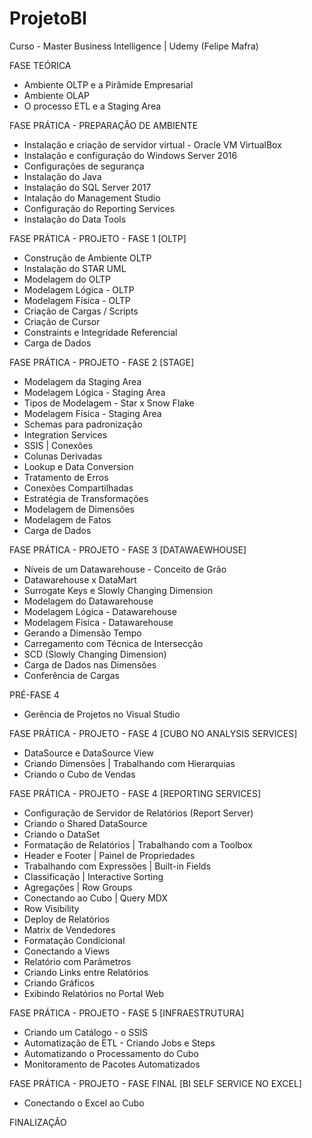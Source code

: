 ﻿# ProjetoBI
Curso - Master Business Intelligence | Udemy (Felipe Mafra)

FASE TEÓRICA

* Ambiente OLTP e a Pirâmide Empresarial
* Ambiente OLAP
* O processo ETL e a Staging Area

FASE PRÁTICA - PREPARAÇÃO DE AMBIENTE

* Instalação e criação de servidor virtual - Oracle VM VirtualBox
* Instalação e configuração do Windows Server 2016
* Configurações de segurança
* Instalação do Java
* Instalação do SQL Server 2017
* Intalação do Management Studio
* Configuração do Reporting Services
* Instalação do Data Tools

FASE PRÁTICA - PROJETO - FASE 1 [OLTP]

* Construção de Ambiente OLTP
* Instalação do STAR UML
* Modelagem do OLTP
* Modelagem Lógica - OLTP
* Modelagem Física - OLTP
* Criação de Cargas / Scripts
* Criação de Cursor
* Constraints e Integridade Referencial
* Carga de Dados

FASE PRÁTICA - PROJETO - FASE 2 [STAGE]

* Modelagem da Staging Area
* Modelagem Lógica - Staging Area
* Tipos de Modelagem - Star x Snow Flake
* Modelagem Física - Staging Area
* Schemas para padronização
* Integration Services
* SSIS | Conexões
* Colunas Derivadas
* Lookup e Data Conversion
* Tratamento de Erros
* Conexões Compartilhadas
* Estratégia de Transformações
* Modelagem de Dimensões
* Modelagem de Fatos
* Carga de Dados

FASE PRÁTICA - PROJETO - FASE 3 [DATAWAEWHOUSE]

* Níveis de um Datawarehouse - Conceito de Grão
* Datawarehouse x DataMart
* Surrogate Keys e Slowly Changing Dimension
* Modelagem do Datawarehouse
* Modelagem Lógica - Datawarehouse
* Modelagem Física - Datawarehouse
* Gerando a Dimensão Tempo
* Carregamento com Técnica de Intersecção
* SCD (Slowly Changing Dimension)
* Carga de Dados nas Dimensões
* Conferência de Cargas

PRÉ-FASE 4

* Gerência de Projetos no Visual Studio

FASE PRÁTICA - PROJETO - FASE 4 [CUBO NO ANALYSIS SERVICES]

* DataSource e DataSource View
* Criando Dimensões | Trabalhando com Hierarquias
* Criando o Cubo de Vendas

FASE PRÁTICA - PROJETO - FASE 4 [REPORTING SERVICES]

* Configuração de Servidor de Relatórios (Report Server)
* Criando o Shared DataSource
* Criando o DataSet
* Formatação de Relatórios | Trabalhando com a Toolbox
* Header e Footer | Painel de Propriedades
* Trabalhando com Expressões | Built-in Fields
* Classificação | Interactive Sorting
* Agregações | Row Groups
* Conectando ao Cubo | Query MDX
* Row Visibility
* Deploy de Relatórios
* Matrix de Vendedores
* Formatação Condicional
* Conectando a Views
* Relatório com Parâmetros
* Criando Links entre Relatórios
* Criando Gráficos
* Exibindo Relatórios no Portal Web

FASE PRÁTICA - PROJETO - FASE 5 [INFRAESTRUTURA]

* Criando um Catálogo - o SSIS
* Automatização de ETL - Criando Jobs e Steps
* Automatizando o Processamento do Cubo
* Monitoramento de Pacotes Automatizados

FASE PRÁTICA - PROJETO - FASE FINAL [BI SELF SERVICE NO EXCEL]

* Conectando o Excel ao Cubo

FINALIZAÇÃO